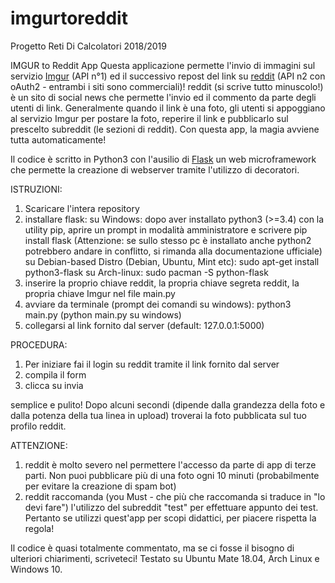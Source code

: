 # imgurtoreddit
Progetto Reti Di Calcolatori 2018/2019

IMGUR to Reddit App
Questa applicazione permette l'invio di immagini sul servizio <a href=https://apidocs.imgur.com/>Imgur</a> (API n°1) ed il successivo repost del link su <a href=https://www.reddit.com/dev/api> reddit</a> (API n2 con oAuth2 - entrambi i siti sono commerciali)!
reddit (si scrive tutto minuscolo!) è un sito di social news che permette l'invio ed il commento da parte degli utenti di link.
Generalmente quando il link è una foto, gli utenti si appoggiano al servizio Imgur per postare la foto, reperire il link e pubblicarlo sul prescelto subreddit (le sezioni di reddit). Con questa app, la magia avviene tutta automaticamente!
 
Il codice è scritto in Python3 con l'ausilio di <a href=http://flask.pocoo.org/>Flask</a> un web microframework che permette la creazione di webserver tramite l'utilizzo di decoratori.
 
ISTRUZIONI:
1. Scaricare l'intera repository
2. installare flask:
    su Windows: dopo aver installato python3 (>=3.4) con la utility pip, aprire un prompt in modalità amministratore e scrivere
                pip install flask (Attenzione: se sullo stesso pc è installato anche python2 potrebbero andare in conflitto, si rimanda
                alla documentazione ufficiale)
    su Debian-based Distro (Debian, Ubuntu, Mint etc): sudo apt-get install python3-flask
    su Arch-linux: sudo pacman -S python-flask
3. inserire la proprio chiave reddit, la propria chiave segreta reddit, la propria chiave Imgur nel file main.py
4. avviare da terminale (prompt dei comandi su windows): python3 main.py (python main.py su windows)
5. collegarsi al link fornito dal server (default: 127.0.0.1:5000)
 
PROCEDURA:
<ol>
<li>Per iniziare fai il login su reddit tramite il link fornito dal server</li>
<li>compila il form</li>
<li>clicca su invia</li>
 </ol>
semplice e pulito! Dopo alcuni secondi (dipende dalla grandezza della foto e dalla potenza della tua linea in upload) troverai la foto pubblicata sul tuo profilo reddit.
 
ATTENZIONE:
<ol><li>reddit è molto severo nel permettere l'accesso da parte di app di terze parti. Non puoi pubblicare più di una foto ogni 10 minuti (probabilmente per evitare la creazione di spam bot)</li>
<li>reddit raccomanda (you Must - che più che raccomanda si traduce in "lo devi fare") l'utilizzo del subreddit "test" per effettuare appunto dei test. Pertanto se utilizzi quest'app per scopi didattici, per piacere rispetta la regola!</li>
 </ol>
 
Il codice è quasi totalmente commentato, ma se ci fosse il bisogno di ulteriori chiarimenti, scriveteci!
Testato su Ubuntu Mate 18.04, Arch Linux e Windows 10.
